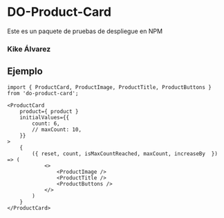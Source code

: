 # DO-Product-Card

Este es un paquete de pruebas de despliegue en NPM

### Kike Álvarez

## Ejemplo

```
import { ProductCard, ProductImage, ProductTitle, ProductButtons } from 'do-product-card';
```

```
<ProductCard
    product={ product }
    initialValues={{
        count: 6,
        // maxCount: 10,
    }}
>
    {
        ({ reset, count, isMaxCountReached, maxCount, increaseBy  }) => (
            <>
                <ProductImage />
                <ProductTitle />
                <ProductButtons />
            </>
        )
    }
</ProductCard>
```
